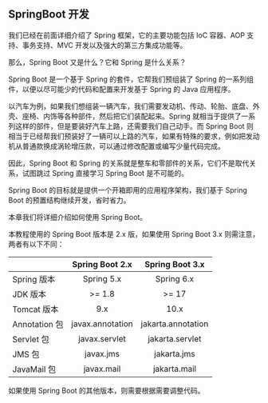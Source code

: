 ## SpringBoot 开发


我们已经在前面详细介绍了 Spring 框架，它的主要功能包括 IoC 容器、AOP 支持、事务支持、MVC 开发以及强大的第三方集成功能等。

那么，Spring Boot 又是什么？它和 Spring 是什么关系？

Spring Boot 是一个基于 Spring 的套件，它帮我们预组装了 Spring 的一系列组件，以便以尽可能少的代码和配置来开发基于 Spring 的 Java 应用程序。

以汽车为例，如果我们想组装一辆汽车，我们需要发动机、传动、轮胎、底盘、外壳、座椅、内饰等各种部件，然后把它们装配起来。Spring 就相当于提供了一系列这样的部件，但是要装好汽车上路，还需要我们自己动手。而 Spring Boot 则相当于已经帮我们预装好了一辆可以上路的汽车，如果有特殊的要求，例如把发动机从普通款换成涡轮增压款，可以通过修改配置或编写少量代码完成。

因此，Spring Boot 和 Spring 的关系就是整车和零部件的关系，它们不是取代关系，试图跳过 Spring 直接学习 Spring Boot 是不可能的。

Spring Boot 的目标就是提供一个开箱即用的应用程序架构，我们基于 Spring Boot 的预置结构继续开发，省时省力。

本章我们将详细介绍如何使用 Spring Boot。

本教程使用的 Spring Boot 版本是 2.x 版，如果使用 Spring Boot 3.x 则需注意，两者有以下不同：

| | Spring Boot 2.x | Spring Boot 3.x |
| -- | :--: | :--: |
| Spring 版本 | Spring 5.x | Spring 6.x | 
| JDK 版本 | >= 1.8 | >= 17 | 
| Tomcat 版本 | 9.x | 10.x | 
| Annotation 包 | javax.annotation | jakarta.annotation | 
| Servlet 包 | javax.servlet | jakarta.servlet | 
| JMS 包 | javax.jms | jakarta.jms | 
| JavaMail 包 | javax.mail | jakarta.mail | 


如果使用 Spring Boot 的其他版本，则需要根据需要调整代码。



